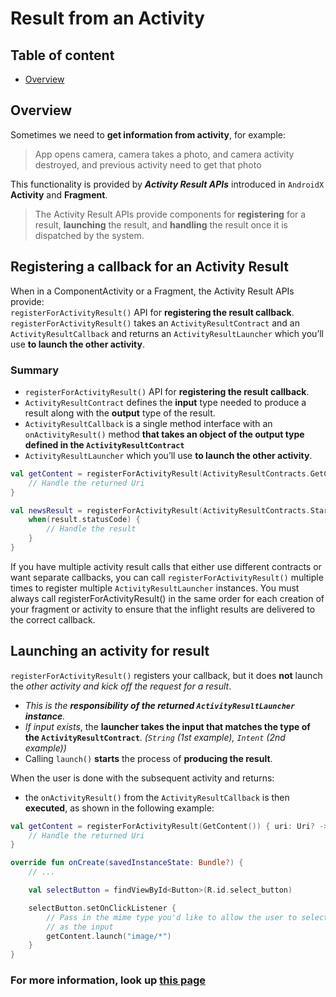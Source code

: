 # Result from an Activity

## Table of content
- [Overview](https://github.com/KidPudel/android-starter-kit/edit/main/Android/result.md/overview)

## Overview

Sometimes we need to **get information from activity**, for example:
> App opens camera, camera takes a photo, and camera activity destroyed, and previous activity need to get that photo

This functionality is provided by **_Activity Result APIs_** introduced in `AndroidX` **Activity** and **Fragment**.
> The Activity Result APIs provide components for **registering** for a result, **launching** the result, and **handling** the result once it is dispatched by the system.

## Registering a callback for an Activity Result

When in a ComponentActivity or a Fragment, the Activity Result APIs provide:  
`registerForActivityResult()` API for **registering the result callback**. `registerForActivityResult()` takes an `ActivityResultContract` and an `ActivityResultCallback` and returns an `ActivityResultLauncher` which you’ll use **to launch the other activity**.

### Summary
- `registerForActivityResult()` API for **registering the result callback**.
- `ActivityResultContract` defines the **input** type needed to produce a result along with the **output** type of the result.
- `ActivityResultCallback` is a single method interface with an `onActivityResult()` method **that takes an object of the output type defined in the `ActivityResultContract`**
- `ActivityResultLauncher` which you’ll use **to launch the other activity**.


```kotlin
val getContent = registerForActivityResult(ActivityResultContracts.GetContent()"<String, Uri?>") { uri: Uri? ->
    // Handle the returned Uri
}

val newsResult = registerForActivityResult(ActivityResultContracts.StartActivityForResult()"<Intent, ActivityResult>") { result: ActivityResult
    when(result.statusCode) {
        // Handle the result
    }
}
```
If you have multiple activity result calls that either use different contracts or want separate callbacks, you can call `registerForActivityResult()` multiple times to register multiple `ActivityResultLauncher` instances. You must always call registerForActivityResult() in the same order for each creation of your fragment or activity to ensure that the inflight results are delivered to the correct callback.

## Launching an activity for result

`registerForActivityResult()` registers your callback, but it does **not** launch the _other activity and kick off the request for a result_. 

- _This is the **responsibility of the returned `ActivityResultLauncher` instance**._  
- _If input exists_, the **launcher takes the input that matches the type of the `ActivityResultContract`**. _(`String` (1st example), `Intent` (2nd example))_
- Calling `launch()` **starts** the process of **producing the result**.

When the user is done with the subsequent activity and returns:
- the `onActivityResult()` from the `ActivityResultCallback` is then **executed**, as shown in the following example:  

```kotlin
val getContent = registerForActivityResult(GetContent()) { uri: Uri? ->
    // Handle the returned Uri
}

override fun onCreate(savedInstanceState: Bundle?) {
    // ...

    val selectButton = findViewById<Button>(R.id.select_button)

    selectButton.setOnClickListener {
        // Pass in the mime type you'd like to allow the user to select
        // as the input
        getContent.launch("image/*")
    }
}
```

### For more information, look up [this page](https://developer.android.com/training/basics/intents/result#kotlin)
